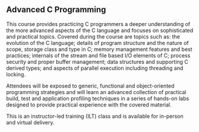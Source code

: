 ## Advanced C Programming

This course provides practicing C programmers a deeper understanding of the more advanced aspects of the C language and focuses on sophisticated and practical topics. Covered during the course are topics such as: the evolution of the C language; details of program structure and the nature of scope, storage class and type in C; memory management features and best practices; internals of the stream and file based I/O elements of C; process security and proper buffer management; data structures and supporting C derived types; and aspects of parallel execution including threading and locking. 

Attendees will be exposed to generic, functional and object-oriented programming strategies and will learn an advanced collection of practical build, test and application profiling techniques in a series of hands-on labs designed to provide practical experience with the covered material.

This is an instructor-led training (ILT) class and is available for in-person and virtual delivery.
